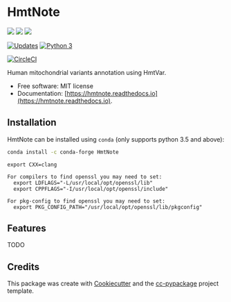 # HmtNote  


[![](https://img.shields.io/pypi/v/hmtnote.svg)](https://pypi.python.org/pypi/hmtnote) [![](https://travis-ci.com/robertopreste/hmtnote.svg?branch=master)](https://travis-ci.com/robertopreste/hmtnote) [![](https://readthedocs.org/projects/hmtnote/badge/?version=latest)](https://hmtnote.readthedocs.io/en/latest/?badge=latest)  



[![Updates](https://pyup.io/repos/github/robertopreste/hmtnote/shield.svg)](https://pyup.io/repos/github/robertopreste/hmtnote/) [![Python 3](https://pyup.io/repos/github/robertopreste/hmtnote/python-3-shield.svg)](https://pyup.io/repos/github/robertopreste/hmtnote/)


[![CircleCI](https://circleci.com/gh/robertopreste/HmtNote.svg?style=svg&circle-token=b910c3491e8df21fee34293ace05a35a116759c7)](https://circleci.com/gh/robertopreste/HmtNote)


Human mitochondrial variants annotation using HmtVar.   

 
* Free software: MIT license  
* Documentation: [https://hmtnote.readthedocs.io](https://hmtnote.readthedocs.io).  


## Installation  

HmtNote can be installed using `conda` (only supports python 3.5 and above):  

```bash
conda install -c conda-forge HmtNote
```

`export CXX=clang`  
```
For compilers to find openssl you may need to set:
  export LDFLAGS="-L/usr/local/opt/openssl/lib"
  export CPPFLAGS="-I/usr/local/opt/openssl/include"

For pkg-config to find openssl you may need to set:
  export PKG_CONFIG_PATH="/usr/local/opt/openssl/lib/pkgconfig"
```

## Features  

TODO  

## Credits  

This package was create with [Cookiecutter] and the [cc-pypackage] project template.  

[Cookiecutter]: https://github.com/audreyr/cookiecutter 
[cc-pypackage]: https://github.com/robertopreste/cc-pypackage 

